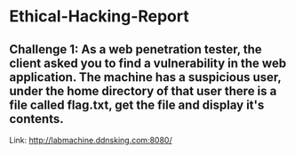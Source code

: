 # Ethical-Hacking-Report

<h2>Challenge 1: As a web penetration tester, the client asked you to find a vulnerability in the web
application. The machine has a suspicious user, under the home directory of that user there is a file
called flag.txt, get the file and display it's contents.</h2>

Link: http://labmachine.ddnsking.com:8080/

